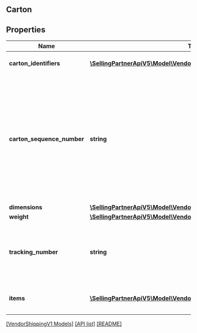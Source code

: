 ## Carton

## Properties

Name | Type | Description | Notes
------------ | ------------- | ------------- | -------------
**carton_identifiers** | [**\SellingPartnerApiV5\Model\VendorShippingV1\ContainerIdentification[]**](ContainerIdentification.md) | A list of carton identifiers. | [optional]
**carton_sequence_number** | **string** | Carton sequence number for the carton. The first carton will be 001, the second 002, and so on. This number is used as a reference to refer to this carton from the pallet level. |
**dimensions** | [**\SellingPartnerApiV5\Model\VendorShippingV1\Dimensions**](Dimensions.md) |  | [optional]
**weight** | [**\SellingPartnerApiV5\Model\VendorShippingV1\Weight**](Weight.md) |  | [optional]
**tracking_number** | **string** | This is required to be provided for every carton in the small parcel shipments. | [optional]
**items** | [**\SellingPartnerApiV5\Model\VendorShippingV1\ContainerItem[]**](ContainerItem.md) | A list of container item details. |

[[VendorShippingV1 Models]](../) [[API list]](../../Api) [[README]](../../../README.md)

